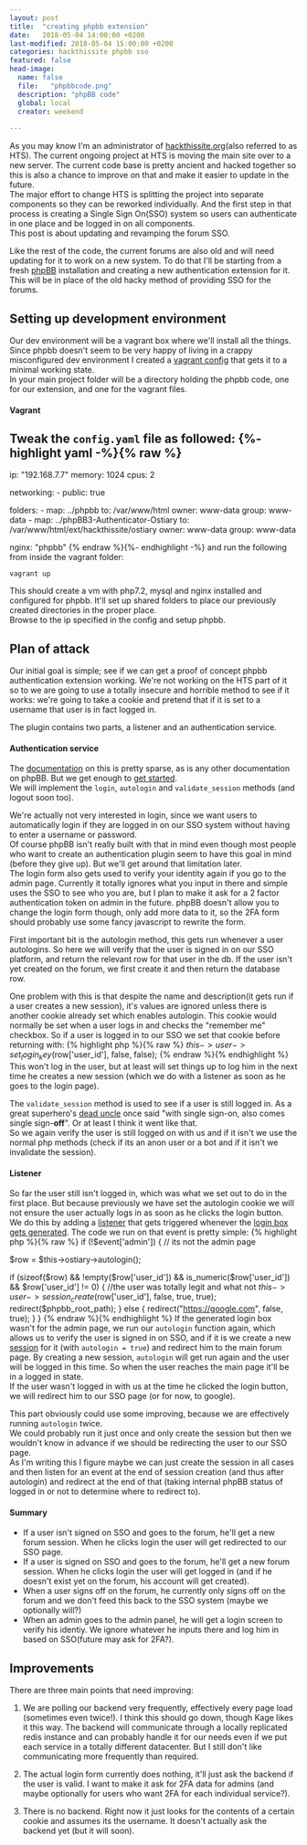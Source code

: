 ```yaml
---
layout: post
title:  "creating phpbb extension"
date:   2018-05-04 14:00:00 +0200
last-modified: 2018-05-04 15:00:00 +0200
categories: hackthissite phpbb sso
featured: false
head-image: 
  name: false
  file:   "phpbbcode.png"
  description: "phpBB code"
  global: local
  creator: weekend
  
---
```

As you may know I'm an administrator of [hackthissite.org](https://www.hackthissite.org)(also referred to as HTS). The current ongoing project at HTS is moving the main site over to a new server. The current code base is pretty ancient and hacked together so this is also a chance to improve on that and make it easier to update in the future.  
The major effort to change HTS is splitting the project into separate components so they can be reworked individually. And the first step in that process is creating a Single Sign On(SSO) system so users can authenticate in one place and be logged in on all components.  
This post is about updating and revamping the forum SSO.

Like the rest of the code, the current forums are also old and will need updating for it to work on a new system. To do that I'll be starting from a fresh [phpBB](https://www.phpbb.com) installation and creating a new authentication extension for it.  
This will be in place of the old hacky method of providing SSO for the forums.

## Setting up development environment

Our dev environment will be a vagrant box where we'll install all the things. Since phpbb doesn't seem to be very happy of living in a crappy misconfigured dev environment I created a [vagrant config](https://github.com/wknd/vagrant-php) that gets it to a minimal working state.  
In your main project folder will be a directory holding the phpbb code, one for our extension, and one for the vagrant files.

#### Vagrant
Tweak the ```config.yaml``` file as followed:
{%- highlight yaml -%}{% raw %}
---
ip: "192.168.7.7"
memory: 1024
cpus: 2

networking:
    - public: true

folders:
    - map: ../phpbb
      to: /var/www/html
      owner: www-data
      group: www-data
    - map: ../phpBB3-Authenticator-Ostiary
      to: /var/www/html/ext/hackthissite/ostiary
      owner: www-data
      group: www-data

nginx: "phpbb"
{% endraw %}{%- endhighlight -%}
and run the following from inside the vagrant folder:
```
vagrant up
```
This should create a vm with php7.2, mysql and nginx installed and configured for phpbb. It'll set up shared folders to place our previously created directories in the proper place.  
Browse to the ip specified in the config and setup phpbb.

## Plan of attack
Our initial goal is simple; see if we can get a proof of concept phpbb authentication extension working. We're not working on the HTS part of it so to we are going to use a totally insecure and horrible method to see if it works: we're going to take a cookie and pretend that if it is set to a username that user is in fact logged in.

The plugin contains two parts, a listener and an authentication service.

#### Authentication service
The [documentation](https://wiki.phpbb.com/Authentication_plugins) on this is pretty sparse, as is any other documentation on phpBB. But we get enough to [get started](https://area51.phpbb.com/docs/dev/extensions/tutorial_authentication.html).  
We will implement the ```login```, ```autologin``` and ```validate_session``` methods (and logout soon too). 

We're actually not very interested in login, since we want users to automatically login if they are logged in on our SSO system without having to enter a username or password.  
Of course phpBB isn't really built with that in mind even though most people who want to create an authentication plugin seem to have this goal in mind (before they give up). But we'll get around that limitation later.  
The login form also gets used to verify your identity again if you go to the admin page. Currently it totally ignores what you input in there and simple uses the SSO to see who you are, but I plan to make it ask for a 2 factor authentication token on admin in the future. phpBB doesn't allow you to change the login form though, only add more data to it, so the 2FA form should probably use some fancy javascript to rewrite the form.

First important bit is the autologin method, this gets run whenever a user autologins. So here we will verify that the user is signed in on our SSO platform, and return the relevant row for that user in the db. If the user isn't yet created on the forum, we first create it and then return the database row.

One problem with this is that despite the name and description(it gets run if a user creates a new session), it's values are ignored unless there is another cookie already set which enables autologin. This cookie would normally be set when a user logs in and checks the "remember me" checkbox. So if a user is logged in to our SSO we set that cookie before returning with:
{% highlight php %}{% raw %}
$this->user->set_login_key($row['user_id'], false, false);
{% endraw %}{% endhighlight %}
This won't log in the user, but at least will set things up to log him in the next time he creates a new session (which we do with a listener as soon as he goes to the login page).

The ```validate_session``` method is used to see if a user is still logged in. As a great superhero's [dead uncle](https://en.wikipedia.org/wiki/Uncle_Ben) once said "with single sign-on, also comes single sign-**off**". Or at least I think it went like that.  
So we again verify the user is still logged on with us and if it isn't we use the normal php methods (check if its an anon user or a bot and if it isn't we invalidate the session).

#### Listener 
So far the user still isn't logged in, which was what we set out to do in the first place. But because previously we have set the autologin cookie we will not ensure the user actually logs in as soon as he clicks the login button. We do this by adding a [listener](https://area51.phpbb.com/docs/dev/extensions/tutorial_events.html) that gets triggered whenever the [login box gets generated](https://wiki.phpbb.com/Event_List). The code we run on that event is pretty simple:
{% highlight php %}{% raw %}
if (!$event['admin'])
{ // its not the admin page

  $row = $this->ostiary->autologin();
  
  if (sizeof($row) && !empty($row['user_id']) && is_numeric($row['user_id']) && $row['user_id'] != 0)
  { //the user was totally legit and what not
    $this->user->session_create($row['user_id'], false, true, true);
    redirect($phpbb_root_path); 
  } else {
    redirect("https://google.com", false, true);
  }
}
{% endraw %}{% endhighlight %}
If the generated login box wasn't for the admin page, we run our ```autologin``` function again, which allows us to verify the user is signed in on SSO, and if it is we create a new [session](https://github.com/phpbb/phpbb/blob/master/phpBB/phpbb/session.php) for it (with ```autologin = true```) and redirect him to the main forum page. By creating a new session, ```autologin``` will get run again and the user will be logged in this time. So when the user reaches the main page it'll be in a logged in state.  
If the user wasn't logged in with us at the time he clicked the login button, we will redirect him to our SSO page (or for now, to google).

This part obviously could use some improving, because we are effectively running ```autologin``` twice.  
We could probably run it just once and only create the session but then we wouldn't know in advance if we should be redirecting the user to our SSO page.  
As I'm writing this I figure maybe we can just create the session in all cases and then listen for an event at the end of session creation (and thus after autologin) and redirect at the end of that (taking internal phpBB status of logged in or not to determine where to redirect to).

#### Summary

*    If a user isn't signed on SSO and goes to the forum, he'll get a new forum session. When he clicks login the user will get redirected to our SSO page.
*    If a user is signed on SSO and goes to the forum, he'll get a new forum session. When he clicks login the user will get logged in (and if he doesn't exist yet on the forum, his account will get created).
*    When a user signs off on the forum, he currently only signs off on the forum and we don't feed this back to the SSO system (maybe we optionally will?)
*    When an admin goes to the admin panel, he will get a login screen to verify his identiy. We ignore whatever he inputs there and log him in based on SSO(future may ask for 2FA?).

## Improvements
There are three main points that need improving:

1.    We are polling our backend very frequently, effectively every page load (sometimes even twice!). I think this should go down, though Kage likes it this way. The backend will communicate through a locally replicated redis instance and can probably handle it for our needs even if we put each service in a totally different datacenter. But I still don't like communicating more frequently than required. 

2.    The actual login form currently does nothing, it'll just ask the backend if the user is valid. I want to make it ask for 2FA data for admins (and maybe optionally for users who want 2FA for each individual service?).

3.    There is no backend. Right now it just looks for the contents of a certain cookie and assumes its the username. It doesn't actually ask the backend yet (but it will soon).
